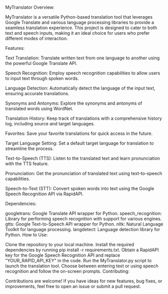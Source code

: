 MyTranslator
Overview:

MyTranslator is a versatile Python-based translation tool that leverages Google Translate and various language processing libraries to provide a seamless translation experience. This project is designed to cater to both text and speech inputs, making it an ideal choice for users who prefer different modes of interaction.

Features:

Text Translation: Translate written text from one language to another using the powerful Google Translate API.

Speech Recognition: Employ speech recognition capabilities to allow users to input text through spoken words.

Language Detection: Automatically detect the language of the input text, ensuring accurate translations.

Synonyms and Antonyms: Explore the synonyms and antonyms of translated words using WordNet.

Translation History: Keep track of translations with a comprehensive history log, including source and target languages.

Favorites: Save your favorite translations for quick access in the future.

Target Language Setting: Set a default target language for translation to streamline the process.

Text-to-Speech (TTS): Listen to the translated text and learn pronunciation with the TTS feature.

Pronunciation: Get the pronunciation of translated text using text-to-speech capabilities.

Speech-to-Text (STT): Convert spoken words into text using the Google Speech Recognition API via RapidAPI.

Dependencies:

googletrans: Google Translate API wrapper for Python.
speech_recognition: Library for performing speech recognition with support for various engines.
gtts: Google Text-to-Speech API wrapper for Python.
nltk: Natural Language Toolkit for language processing.
langdetect: Language detection library for Python.
How to Use:

Clone the repository to your local machine.
Install the required dependencies by running pip install -r requirements.txt.
Obtain a RapidAPI key for the Google Speech Recognition API and replace "YOUR_RAPID_API_KEY" in the code.
Run the MyTranslator.py script to launch the translation tool.
Choose between entering text or using speech recognition and follow the on-screen prompts.
Contributing:

Contributions are welcome! If you have ideas for new features, bug fixes, or improvements, feel free to open an issue or submit a pull request.


